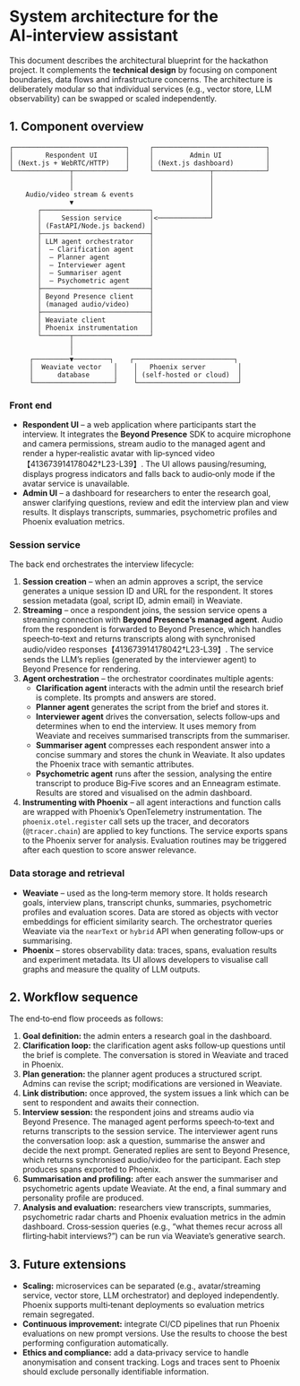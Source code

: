 # System architecture for the AI‑interview assistant

This document describes the architectural blueprint for the hackathon project.
It complements the **technical design** by focusing on component boundaries,
data flows and infrastructure concerns.  The architecture is deliberately
modular so that individual services (e.g., vector store, LLM observability)
can be swapped or scaled independently.

## 1. Component overview

```
┌────────────────────────────┐     ┌────────────────────────────┐
│        Respondent UI       │     │         Admin UI           │
│ (Next.js + WebRTC/HTTP)    │     │ (Next.js dashboard)        │
└──────────────┬─────────────┘     └──────────────┬─────────────┘
               │                                  │
               │                                  │
    Audio/video stream & events                   │
               ▼                                  │
       ┌───────────────────────────┐              │
       │     Session service       │<─────────────┘
       │ (FastAPI/Node.js backend) │
       ├───────────────────────────┤
       │ LLM agent orchestrator    │
       │  – Clarification agent    │
       │  – Planner agent          │
       │  – Interviewer agent      │
       │  – Summariser agent       │
       │  – Psychometric agent     │
       ├───────────────────────────┤
       │ Beyond Presence client    │
       │ (managed audio/video)     │
       ├───────────────────────────┤
       │ Weaviate client           │
       │ Phoenix instrumentation   │
       └───────┬───────────────────┘
               │
               │
     ┌─────────▼─────────┐    ┌─────────────────────────┐
     │  Weaviate vector   │    │   Phoenix server        │
     │      database      │    │ (self‑hosted or cloud)  │
     └────────────────────┘    └─────────────────────────┘
```

### Front end

* **Respondent UI** – a web application where participants start the
  interview.  It integrates the **Beyond Presence** SDK to acquire
  microphone and camera permissions, stream audio to the managed agent
  and render a hyper‑realistic avatar with lip‑synced video【413673914178042†L23-L39】.
  The UI allows pausing/resuming, displays progress indicators and falls
  back to audio‑only mode if the avatar service is unavailable.
* **Admin UI** – a dashboard for researchers to enter the research goal,
  answer clarifying questions, review and edit the interview plan and view
  results.  It displays transcripts, summaries, psychometric profiles and
  Phoenix evaluation metrics.

### Session service

The back end orchestrates the interview lifecycle:

1. **Session creation** – when an admin approves a script, the service
   generates a unique session ID and URL for the respondent.  It stores
   session metadata (goal, script ID, admin email) in Weaviate.
2. **Streaming** – once a respondent joins, the session service opens a
   streaming connection with **Beyond Presence’s managed agent**.  Audio from
   the respondent is forwarded to Beyond Presence, which handles
   speech‑to‑text and returns transcripts along with synchronised audio/video
   responses【413673914178042†L23-L39】.  The service sends the LLM’s replies
   (generated by the interviewer agent) to Beyond Presence for rendering.
3. **Agent orchestration** – the orchestrator coordinates multiple agents:
   * **Clarification agent** interacts with the admin until the research
     brief is complete.  Its prompts and answers are stored.
   * **Planner agent** generates the script from the brief and stores it.
   * **Interviewer agent** drives the conversation, selects follow‑ups and
     determines when to end the interview.  It uses memory from Weaviate and
     receives summarised transcripts from the summariser.
   * **Summariser agent** compresses each respondent answer into a concise
     summary and stores the chunk in Weaviate.  It also updates the Phoenix
     trace with semantic attributes.
   * **Psychometric agent** runs after the session, analysing the entire
     transcript to produce Big‑Five scores and an Enneagram estimate.  Results
     are stored and visualised on the admin dashboard.
4. **Instrumenting with Phoenix** – all agent interactions and function
   calls are wrapped with Phoenix’s OpenTelemetry instrumentation.  The
   `phoenix.otel.register` call sets up the tracer, and decorators (`@tracer.chain`)
   are applied to key functions.  The service exports spans to the Phoenix
   server for analysis.  Evaluation routines may be triggered after each
   question to score answer relevance.

### Data storage and retrieval

* **Weaviate** – used as the long‑term memory store.  It holds research
  goals, interview plans, transcript chunks, summaries, psychometric profiles
  and evaluation scores.  Data are stored as objects with vector embeddings
  for efficient similarity search.  The orchestrator queries Weaviate via the
  `nearText` or `hybrid` API when generating follow‑ups or summarising.
* **Phoenix** – stores observability data: traces, spans, evaluation
  results and experiment metadata.  Its UI allows developers to visualise
  call graphs and measure the quality of LLM outputs.

## 2. Workflow sequence

The end‑to‑end flow proceeds as follows:

1. **Goal definition:** the admin enters a research goal in the dashboard.
2. **Clarification loop:** the clarification agent asks follow‑up questions
   until the brief is complete.  The conversation is stored in Weaviate and
   traced in Phoenix.
3. **Plan generation:** the planner agent produces a structured script.
   Admins can revise the script; modifications are versioned in Weaviate.
4. **Link distribution:** once approved, the system issues a link which can be sent to 
   respondent and awaits their connection.
5. **Interview session:** the respondent joins and streams audio via
   Beyond Presence.  The managed agent performs speech‑to‑text and returns
   transcripts to the session service.  The interviewer agent runs the
   conversation loop: ask a question, summarise the answer and decide the
   next prompt.  Generated replies are sent to Beyond Presence, which
   returns synchronised audio/video for the participant.  Each step
   produces spans exported to Phoenix.
6. **Summarisation and profiling:** after each answer the summariser and
   psychometric agents update Weaviate.  At the end, a final summary and
   personality profile are produced.
7. **Analysis and evaluation:** researchers view transcripts, summaries,
   psychometric radar charts and Phoenix evaluation metrics in the admin
   dashboard.  Cross‑session queries (e.g., “what themes recur across all
   flirting‑habit interviews?”) can be run via Weaviate’s generative search.

## 3. Future extensions

* **Scaling:** microservices can be separated (e.g., avatar/streaming
  service, vector store, LLM orchestrator) and deployed independently.
  Phoenix supports multi‑tenant deployments so evaluation metrics remain
  segregated.
* **Continuous improvement:** integrate CI/CD pipelines that run Phoenix
  evaluations on new prompt versions.  Use the results to choose the best
  performing configuration automatically.
* **Ethics and compliance:** add a data‑privacy service to handle
  anonymisation and consent tracking.  Logs and traces sent to Phoenix should
  exclude personally identifiable information.
